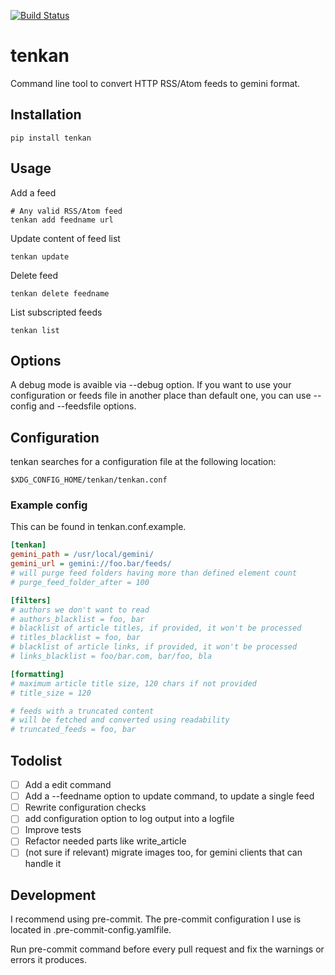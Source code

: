 [![Build Status](https://drone.fqserv.eu/api/badges/takaoni/tenkan/status.svg)](https://drone.fqserv.eu/takaoni/tenkan)

# tenkan

Command line tool to convert HTTP RSS/Atom feeds to gemini format.

## Installation
```shell script
pip install tenkan
```

## Usage

Add a feed
```shell script
# Any valid RSS/Atom feed
tenkan add feedname url
```

Update content of feed list
```shell script
tenkan update
```

Delete feed
```shell script
tenkan delete feedname
```

List subscripted feeds
```shell script
tenkan list
```
## Options
A debug mode is avaible via --debug option.
If you want to use your configuration or feeds file in another place than default one, you can use --config and --feedsfile options.


## Configuration
tenkan searches for a configuration file at the following location:

`$XDG_CONFIG_HOME/tenkan/tenkan.conf`

### Example config
This can be found in tenkan.conf.example.

```ini
[tenkan]
gemini_path = /usr/local/gemini/
gemini_url = gemini://foo.bar/feeds/
# will purge feed folders having more than defined element count
# purge_feed_folder_after = 100

[filters]
# authors we don't want to read
# authors_blacklist = foo, bar
# blacklist of article titles, if provided, it won't be processed
# titles_blacklist = foo, bar
# blacklist of article links, if provided, it won't be processed
# links_blacklist = foo/bar.com, bar/foo, bla

[formatting]
# maximum article title size, 120 chars if not provided
# title_size = 120

# feeds with a truncated content
# will be fetched and converted using readability
# truncated_feeds = foo, bar
```

## Todolist
- [ ] Add a edit command
- [ ] Add a --feedname option to update command, to update a single feed
- [ ] Rewrite configuration checks
- [ ] add configuration option to log output into a logfile
- [ ] Improve tests
- [ ] Refactor needed parts like write_article
- [ ] (not sure if relevant) migrate images too, for gemini clients that can handle it

## Development
I recommend using pre-commit. The pre-commit configuration I use is located in .pre-commit-config.yamlfile.

Run pre-commit command before every pull request and fix the warnings or errors it produces.
